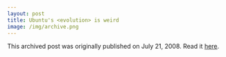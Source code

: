 ```yaml
---
layout: post
title: Ubuntu's <evolution> is weird
image: /img/archive.png
---
```

This archived post was originally published on July 21, 2008. Read it [here](/alex.ciobanu.org/index5757.html).
